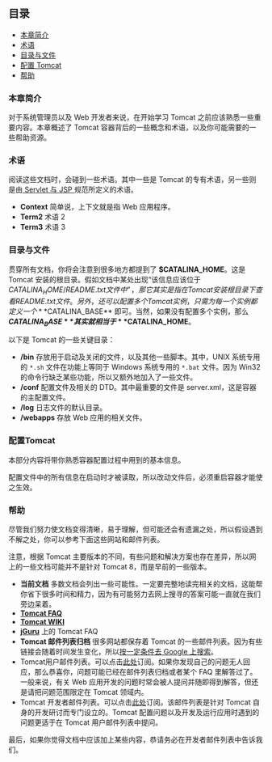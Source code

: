 ## 目录  

- <a href ="#introofsection">本章简介</a>  
- <a href = "#Terminology">术语</a>     
- <a href = "#Directories_and_Files">目录与文件</a>  
- <a href = "#Configuring_Tomcat">配置 Tomcat</a>  
- <a href = "#">帮助</a>  


### <a name = "introofsection">本章简介</a>    

对于系统管理员以及 Web 开发者来说，在开始学习 Tomcat 之前应该熟悉一些重要内容。本章概述了 Tomcat 容器背后的一些概念和术语，以及你可能需要的一些帮助资源。     

### <a name = "Terminology">术语</a>    

阅读这些文档时，会碰到一些术语。其中一些是 Tomcat 的专有术语，另一些则是由[ Servlet 与 JSP ](http://wiki.apache.org/tomcat/Specifications)规范所定义的术语。   

- **Context** 简单说，上下文就是指 Web 应用程序。  
- **Term2** 术语 2
- **Term3** 术语 3


### <a name = "Directories_and_Files">目录与文件</a>   

贯穿所有文档，你将会注意到很多地方都提到了 **$CATALINA_HOME**。这是 Tomcat 安装的根目录。假如文档中某处出现“该信息应该位于 $CATALINA_HOME/README.txt 文件中”，那它其实是指在 Tomcat 安装根目录下查看 README.txt 文件。另外，还可以配置多个 Tomcat 实例，只需为每一个实例都定义一个 **$CATALINA_BASE** 即可。当然，如果没有配置多个实例，那么 **$CATALINA_BASE** 其实就相当于 **$CATALINA_HOME**。   

以下是 Tomcat 的一些关键目录：   
 
 - **/bin** 存放用于启动及关闭的文件，以及其他一些脚本。其中，UNIX 系统专用的 `*.sh` 文件在功能上等同于 Windows 系统专用的 `*.bat` 文件。因为 Win32 的命令行缺乏某些功能，所以又额外地加入了一些文件。   
 - **/conf** 配置文件及相关的 DTD。其中最重要的文件是 server.xml，这是容器的主配置文件。   
 - **/log** 日志文件的默认目录。   
 - **/webapps** 存放 Web 应用的相关文件。     

### <a name = "Configuring_Tomcat">配置Tomcat</a>   

本部分内容将带你熟悉容器配置过程中用到的基本信息。   

配置文件中的所有信息在启动时才被读取，所以改动文件后，必须重启容器才能使之生效。   


### 帮助

尽管我们努力使文档变得清晰，易于理解，但可能还会有遗漏之处，所以假设遇到不解之处，你可以参考下面这些网站和邮件列表。    

注意，根据 Tomcat 主要版本的不同，有些问题和解决方案也存在差异，所以网上的一些文档可能并不是针对 Tomcat 8，而是早前的一些版本。   

- **当前文档** 多数文档会列出一些可能性。一定要完整地读完相关的文档，这能帮你省下很多时间和精力，因为有可能努力去网上搜寻的答案可能一直就在我们旁边呆着。      
- [**Tomcat FAQ**](http://wiki.apache.org/tomcat/FAQ)    
- [**Tomcat WIKI**](http://wiki.apache.org/tomcat/)    
- [**jGuru**](http://www.jguru.com/faq/java-tools/tomcat) 上的 Tomcat FAQ   
- **Tomcat 邮件列表归档** 很多网站都保存着 Tomcat 的一些邮件列表。因为有些链接会随着时间发生变化，所以[按一定条件去 Google 上搜索](http://www.google.com/search?q=tomcat+mailing+list+archives)。   
- Tomcat用户邮件列表。可以点击[此处](http://tomcat.apache.org/lists.html)订阅。如果你发现自己的问题无人回应，那么恭喜你，问题可能已经在邮件列表归档或者某个 FAQ 里解答过了。一般来说，有关 Web 应用开发的问题时常会被人提问并随即得到解答，但还是请把问题范围限定在 Tomcat 领域内。  
- Tomcat 开发者邮件列表。可以点击[此处](http://tomcat.apache.org/lists.html)订阅。该邮件列表是针对 Tomcat 自身的开发研讨而专门设立的。Tomcat 配置问题以及开发及运行应用时遇到的问题更适于在 Tomcat 用户邮件列表中提问。    

最后，如果你觉得文档中应该加上某些内容，恭请务必在开发者邮件列表中告诉我们。  








